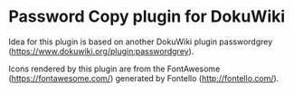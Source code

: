 # Password Copy plugin for DokuWiki

Idea for this plugin is based on another DokuWiki plugin passwordgrey (https://www.dokuwiki.org/plugin:passwordgrey).

Icons rendered by this plugin are from the FontAwesome (https://fontawesome.com/) generated by Fontello (http://fontello.com/).
